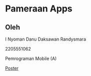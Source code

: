 # Pameraan Apps

## Oleh

I Nyoman Danu Daksawan Randysmara

2205551062

Pemrograman Mobile (A)

[Poster](img/poster.jpg)